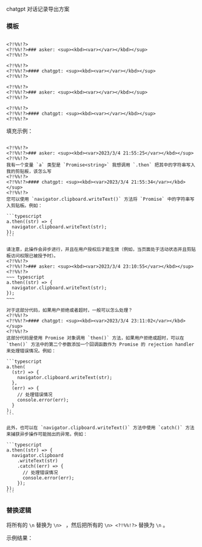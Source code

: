 chatgpt 对话记录导出方案

### 模板


~~~~~

<?!%%!?>
<?!%%!?>### asker: <sup><kbd><var></var></kbd></sup>
<?!%%!?>

<?!%%!?>
<?!%%!?>#### chatgpt: <sup><kbd><var></var></kbd></sup>
<?!%%!?>

<?!%%!?>
<?!%%!?>### asker: <sup><kbd><var></var></kbd></sup>
<?!%%!?>

<?!%%!?>
<?!%%!?>#### chatgpt: <sup><kbd><var></var></kbd></sup>
<?!%%!?>

~~~~~

填充示例：

~~~~~

<?!%%!?>
<?!%%!?>### asker: <sup><kbd><var>2023/3/4 21:55:25</var></kbd></sup>
<?!%%!?>
我有一个变量 `a` 类型是 `Promise<string>` 我想调用 `.then` 把其中的字符串写入我的剪贴板，该怎么写
<?!%%!?>
<?!%%!?>#### chatgpt: <sup><kbd><var>2023/3/4 21:55:34</var></kbd></sup>
<?!%%!?>
您可以使用 `navigator.clipboard.writeText()` 方法将 `Promise` 中的字符串写入剪贴板。例如：

```typescript
a.then((str) => {
  navigator.clipboard.writeText(str);
});
```

请注意，此操作会异步进行，并且在用户授权后才能生效（例如，当页面处于活动状态并且剪贴板访问权限已被授予时）。
<?!%%!?>
<?!%%!?>### asker: <sup><kbd><var>2023/3/4 23:10:55</var></kbd></sup>
<?!%%!?>
~~~ typescript
a.then((str) => {
  navigator.clipboard.writeText(str);
});
~~~

对于这部分代码，如果用户拒绝或者超时，一般可以怎么处理？
<?!%%!?>
<?!%%!?>#### chatgpt: <sup><kbd><var>2023/3/4 23:11:02</var></kbd></sup>
<?!%%!?>
这部分代码是使用 Promise 对象调用 `then()` 方法，如果用户拒绝或超时，可以在 `then()` 方法中的第二个参数添加一个回调函数作为 Promise 的 rejection handler 来处理错误情况。例如：

```typescript
a.then(
  (str) => {
    navigator.clipboard.writeText(str);
  },
  (err) => {
    // 处理错误情况
    console.error(err);
  }
);
```

此外，也可以在 `navigator.clipboard.writeText()` 方法中使用 `catch()` 方法来捕获异步操作可能抛出的异常。例如：

```typescript
a.then((str) => {
  navigator.clipboard
    .writeText(str)
    .catch((err) => {
      // 处理错误情况
      console.error(err);
    });
});
```

~~~~~

### 替换逻辑

将所有的 `\n` 替换为 `\n> ` ，然后把所有的 `\n> <?!%%!?>` 替换为 `\n` 。

示例结果：

~~~~~ markdown

~~~~~


